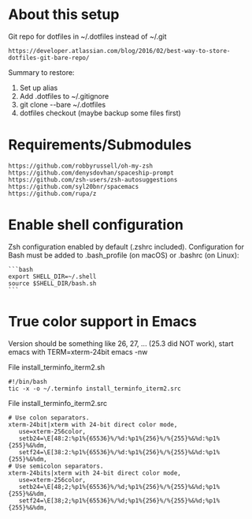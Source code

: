 # About this setup

Git repo for dotfiles in ~/.dotfiles instead of ~/.git

    https://developer.atlassian.com/blog/2016/02/best-way-to-store-dotfiles-git-bare-repo/

Summary to restore:

1. Set up alias
2. Add .dotfiles to ~/.gitignore
3. git clone --bare <REPO> ~/.dotfiles
4. dotfiles checkout (maybe backup some files first)


# Requirements/Submodules

    https://github.com/robbyrussell/oh-my-zsh
    https://github.com/denysdovhan/spaceship-prompt
    https://github.com/zsh-users/zsh-autosuggestions
    https://github.com/syl20bnr/spacemacs
    https://github.com/rupa/z

# Enable shell configuration

Zsh configuration enabled by default (.zshrc included). Configuration for
Bash must be added to .bash_profile (on macOS) or .bashrc (on Linux):

    ```bash
    export SHELL_DIR=~/.shell
    source $SHELL_DIR/bash.sh
    ```


# True color support in Emacs

Version should be something like 26, 27, ... (25.3 did NOT work), start emacs with TERM=xterm-24bit emacs -nw

File install_terminfo_iterm2.sh

    #!/bin/bash
    tic -x -o ~/.terminfo install_terminfo_iterm2.src

File install_terminfo_iterm2.src

    # Use colon separators.
    xterm-24bit|xterm with 24-bit direct color mode,
       use=xterm-256color,
       setb24=\E[48:2:%p1%{65536}%/%d:%p1%{256}%/%{255}%&%d:%p1%{255}%&%dm,
       setf24=\E[38:2:%p1%{65536}%/%d:%p1%{256}%/%{255}%&%d:%p1%{255}%&%dm,
    # Use semicolon separators.
    xterm-24bits|xterm with 24-bit direct color mode,
       use=xterm-256color,
       setb24=\E[48;2;%p1%{65536}%/%d;%p1%{256}%/%{255}%&%d;%p1%{255}%&%dm,
       setf24=\E[38;2;%p1%{65536}%/%d;%p1%{256}%/%{255}%&%d;%p1%{255}%&%dm,
